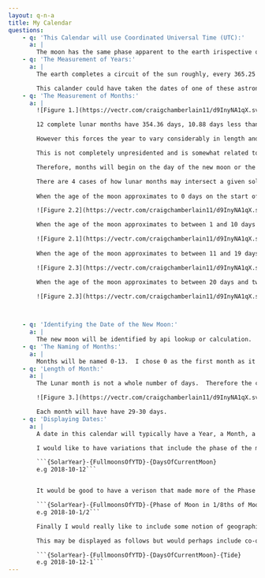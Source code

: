 ```yaml
---
layout: q-n-a
title: My Calendar
questions: 
    - q: 'This Calendar will use Coordinated Universal Time (UTC):'
      a: |
        The moon has the same phase apparent to the earth irispective of time zone.  Initially, my calendar will not count hours.  A local component and a subdivision of the day may be introduced at a later date.  Particularly when if another element of locality, tides is added.
    - q: 'The Measurement of Years:'
      a: |
        The earth completes a circuit of the sun roughly, every 365.25 days.  Any given point in this cycle could be called the start/end of a year although there are four natural points to choose from, namely the [solstices](https://en.wikipedia.org/wiki/Solstice) and [equinoxes](https://en.wikipedia.org/wiki/Equinox).  For example in the Gregorian calendar, the new year is related but not identical to the winter solsice which is usually the 21st or 22nd of December, the shortest day of the year as experienced in the Northern Hemisphere (N.B this same event would be observed as the summer solstice in the Southern Hemisphere).

        This calander could have taken the dates of one of these astronmical events as the start of its year.  However, I have decided to count my years in the Common Era and begin the year on the 1st of Janurary in the Gregorian Calendar.  This will make the calendar simpler to implement and simpler to understand, as a map onto the Gegorian Calendar.  I may make a "strict mode" at a later date, which would be largely in phase but not sync with the Gregorian Calendar.
    - q: 'The Measurement of Months:'
      a: |
        ![Figure 1.](https://vectr.com/craigchamberlain11/d9InyNA1qX.svg?width=400&height=200&select=d1rjgmgOwa)

        12 complete lunar months have 354.36 days, 10.88 days less than the solar year.  Depending on the age of the moon at the start of a solar year it may have 11 or 12 whole months and one or two partial month.  Typically in a lunisolar calendar, this means that to preserve complete lunar month, year ends must be approximated to the end of a lunar month.  If a lunisolar year typically has 12 lunar months then extra months must be added on particular years to make up for lost days, in the way leep days are added to years in the Gregorian Calendar.

        However this forces the year to vary considerably in length and requires complex patterns to decide which year to add a month.  This calendar will favour the complete solar year and split the months that fall over the start and end of a year.

        This is not completely unpresidented and is somewhat related to the concept of uncounted time.  [Some Coast Salish peoples used a calendar of this kind. For instance, the Chehalis began their count of lunar months from the arrival of spawning chinook salmon (in Gregorian calendar October), and counted 10 months, leaving an uncounted period until the next chinook salmon run.[3]](https://en.wikipedia.org/wiki/Lunisolar_calendar#With_uncounted_time)

        Therefore, months will begin on the day of the new moon or the start of a new year.  Months will end on the day before the new moon or the end of the year.

        There are 4 cases of how lunar months may intersect a given solar year. In all cases there are 13 or 14 resulting months.  As lunar month lengths vary somewhat the figures given for age of the moon in each case are based on a simplified model and may be out by a day or so in some years.
        
        When the age of the moon approximates to 0 days on the start of the year:

        ![Figure 2.2](https://vectr.com/craigchamberlain11/d9InyNA1qX.svg?width=400&height=200&select=bUzavqqsE)

        When the age of the moon approximates to between 1 and 10 days inclusive on the start of the year:

        ![Figure 2.1](https://vectr.com/craigchamberlain11/d9InyNA1qX.svg?width=427.2&height=214.08&select=ag1mmNc0S)
        
        When the age of the moon approximates to between 11 and 19 days on the start of the year, or the last day of the last lunar month is also the last day of the year:

        ![Figure 2.3](https://vectr.com/craigchamberlain11/d9InyNA1qX.svg?width=427.2&height=214.08&select=aKSCDJb1I)

        When the age of the moon approximates to between 20 days and two days before the end of the month inclusive on the start of the year:

        ![Figure 2.3](https://vectr.com/craigchamberlain11/d9InyNA1qX.svg?width=427.2&height=214.08&select=a2YzVlfzRu)

        

    - q: 'Identifying the Date of the New Moon:'
      a: | 
        The new moon will be identified by api lookup or calculation.  It will not depend on observation. 
    - q: 'The Naming of Months:'
      a: |
        Months will be named 0-13.  I chose 0 as the first month as it will only be a complete month in exceptional circumstances.  It would be fun to name the final month X for the same reasons.  However, I will stick with integers as I also like the reference to [the indexing of sequences which begins at 0 in computing and mathematics](https://en.wikipedia.org/wiki/Zero-based_numbering).
    - q: 'Length of Month:'
      a: |
        The Lunar month is not a whole number of days.  Therefore the calendar months will have varialble lengths.

        ![Figure 3.](https://vectr.com/craigchamberlain11/d9InyNA1qX.svg?width=400&height=400&select=d9InyNA1qXpage0)

        Each month will have have 29-30 days.
    - q: 'Displaying Dates:'
      a: |
        A date in this calendar will typically have a Year, a Month, a Day and a UTC Gregian DateTime.

        I would like to have variations that include the phase of the moon 

        ```{SolarYear}-{FullmoonsOfYTD}-{DaysOfCurrentMoon} 
        e.g 2018-10-12```


        It would be good to have a verison that made more of the Phase of the Moon, this would make it more universal, and limit the problems assosiated with crushing timezone.

        ```{SolarYear}-{FullmoonsOfYTD}-{Phase of Moon in 1/8ths of Moon}  
        e.g 2018-10-1/2```

        Finally I would really like to include some notion of geographic location, particualy tide which is experience hetrogeniously accross on the surphase of the earth.

        This may be displayed as follows but would perhaps include co-ordinates in the object.

        ```{SolarYear}-{FullmoonsOfYTD}-{DaysOfCurrentMoon}-{Tide}  
        e.g 2018-10-12-1```
---
```

